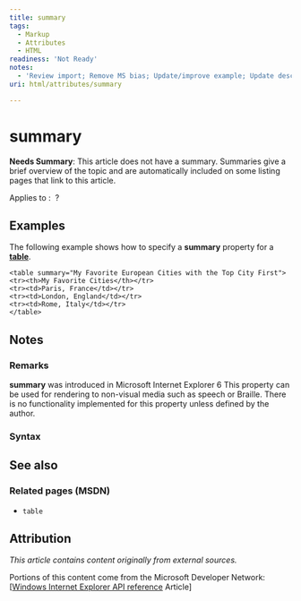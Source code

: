 ```yaml
---
title: summary
tags:
  - Markup
  - Attributes
  - HTML
readiness: 'Not Ready'
notes:
  - 'Review import; Remove MS bias; Update/improve example; Update descriptions; Fix lists & compatibility info'
uri: html/attributes/summary

---
```

# summary

**Needs Summary**: This article does not have a summary. Summaries give a brief overview of the topic and are automatically included on some listing pages that link to this article.

Applies to
:    ?

## Examples

The following example shows how to specify a **summary** property for a [**table**](/html/elements/table).

    <table summary="My Favorite European Cities with the Top City First">
    <tr><th>My Favorite Cities</th></tr>
    <tr><td>Paris, France</td></tr>
    <tr><td>London, England</td></tr>
    <tr><td>Rome, Italy</td></tr>
    </table>

## Notes

### Remarks

**summary** was introduced in Microsoft Internet Explorer 6 This property can be used for rendering to non-visual media such as speech or Braille. There is no functionality implemented for this property unless defined by the author.

### Syntax

## See also

### Related pages (MSDN)

-   `table`

## Attribution

*This article contains content originally from external sources.*

Portions of this content come from the Microsoft Developer Network: [[Windows Internet Explorer API reference](http://msdn.microsoft.com/en-us/library/ie/hh828809%28v=vs.85%29.aspx) Article]

